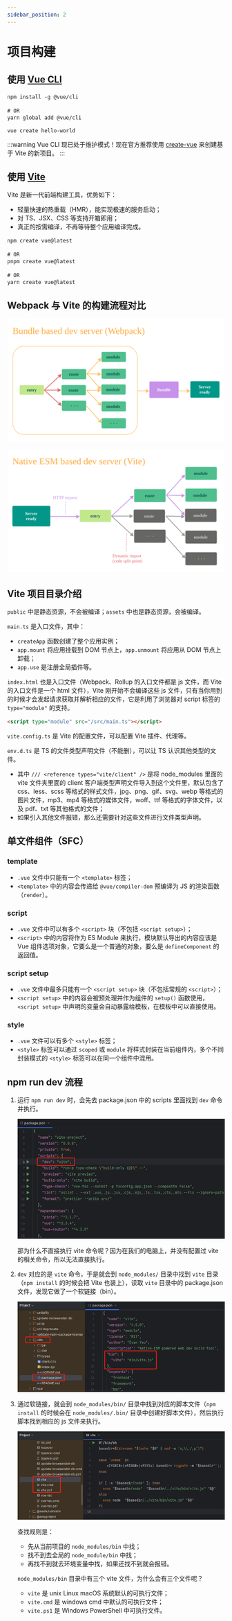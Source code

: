 ```yaml
---
sidebar_position: 2
---
```


# 项目构建

## 使用 [Vue CLI](https://cli.vuejs.org/zh/)

```shell title="安装"
npm install -g @vue/cli

# OR
yarn global add @vue/cli
```

```shell title="创建项目"
vue create hello-world
```

:::warning
Vue CLI 现已处于维护模式！现在官方推荐使用 [create-vue](https://github.com/vuejs/create-vue) 来创建基于 Vite 的新项目。
:::

## 使用 [Vite](https://cn.vitejs.dev/)

Vite 是新一代前端构建工具，优势如下：

- 轻量快速的热重载（HMR），能实现极速的服务启动；
- 对 TS、JSX、CSS 等支持开箱即用；
- 真正的按需编译，不再等待整个应用编译完成。

```shell title="创建项目"
npm create vue@latest

# OR
pnpm create vue@latest

# OR
yarn create vue@latest
```

## Webpack 与 Vite 的构建流程对比

![webpack.svg](images/webpack.svg)

![vite.svg](images/vite.svg)

## Vite 项目目录介绍

`public` 中是静态资源，不会被编译；`assets` 中也是静态资源，会被编译。

`main.ts` 是入口文件，其中：
- `createApp` 函数创建了整个应用实例；
- `app.mount` 将应用挂载到 DOM 节点上，`app.unmount` 将应用从 DOM 节点上卸载；
- `app.use` 是注册全局插件等。

`index.html` 也是入口文件（Webpack、Rollup 的入口文件都是 js 文件，而 Vite 的入口文件是一个 html 文件），Vite 刚开始不会编译这些 js 文件，只有当你用到的时候才会发起请求获取并解析相应的文件，它是利用了浏览器对 script 标签的 `type="module"` 的支持。

  ```html title="index.html"
  <script type="module" src="/src/main.ts"></script>
  ```

`vite.config.ts` 是 Vite 的配置文件，可以配置 Vite 插件、代理等。

`env.d.ts` 是 TS 的文件类型声明文件（不能删），可以让 TS 认识其他类型的文件。

  - 其中 `/// <reference types="vite/client" />` 是将 node_modules 里面的 vite 文件夹里面的 client 客户端类型声明文件导入到这个文件里，默认包含了 css、less、scss 等格式的样式文件，jpg、png、gif、svg、webp 等格式的图片文件，mp3、mp4 等格式的媒体文件，woff、ttf 等格式的字体文件，以及 pdf、txt 等其他格式的文件；
  - 如果引入其他文件报错，那么还需要针对这些文件进行文件类型声明。

## 单文件组件（SFC）

### template

- `.vue` 文件中只能有一个 `<template>` 标签；
- `<template>` 中的内容会传递给 `@vue/compiler-dom` 预编译为 JS 的渲染函数（`render`）。

### script

- `.vue` 文件中可以有多个 `<script>` 块（不包括 `<script setup>`）；
- `<script>` 中的内容将作为 ES Module 来执行，模块默认导出的内容应该是 Vue 组件选项对象，它要么是一个普通的对象，要么是 `defineComponent` 的返回值。

### script setup

- `.vue` 文件中最多只能有一个 `<script setup>` 块（不包括常规的 `<script>`）；
- `<script setup>` 中的内容会被预处理并作为组件的 `setup()` 函数使用，`<script setup>` 中声明的变量会自动暴露给模板，在模板中可以直接使用。

### style

- `.vue` 文件可以有多个 `<style>` 标签；
- `<style>` 标签可以通过 `scoped` 或 `module` 将样式封装在当前组件内，多个不同封装模式的 `<style>` 标签可以在同一个组件中混用。

## npm run dev 流程

1. 运行 `npm run dev` 时，会先去 package.json 中的 scripts 里面找到 `dev` 命令并执行。

   ![run_dev_1.png](images/run_dev_1.png)

   那为什么不直接执行 vite 命令呢？因为在我们的电脑上，并没有配置过 vite 的相关命令，所以无法直接执行。

2. `dev` 对应的是 `vite` 命令，于是就会到 `node_modules/` 目录中找到 `vite` 目录（`npm install` 的时候会把 Vite 也装上），读取 `vite` 目录中的 package.json 文件，发现它做了一个软链接（bin）。

   ![run_dev_2.png](images/run_dev_2.png)

3. 通过软链接，就会到 `node_modules/bin/` 目录中找到对应的脚本文件（`npm install` 的时候会在 `node_modules/.bin/` 目录中创建好脚本文件），然后执行脚本找到相应的 js 文件来执行。

   ![run_dev_3.png](images/run_dev_3.png)

   查找规则是：
   - 先从当前项目的 `node_modules/bin` 中找；
   - 找不到去全局的 `node_module/bin` 中找；
   - 再找不到就去环境变量中找，如果还找不到就会报错。

   `node_modules/bin` 目录中有三个 vite 文件，为什么会有三个文件呢？
   - `vite` 是 unix Linux macOS 系统默认的可执行文件；
   - `vite.cmd` 是 windows cmd 中默认的可执行文件；
   - `vite.ps1` 是 Windows PowerShell 中可执行文件。
